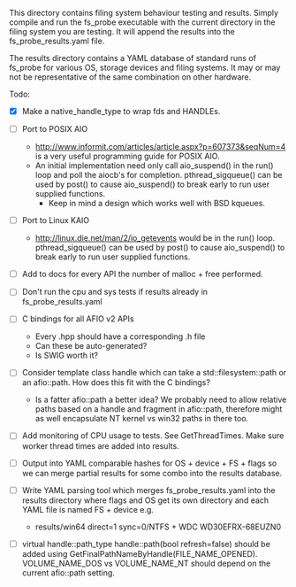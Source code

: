This directory contains filing system behaviour testing and results.
Simply compile and run the fs_probe executable with the current directory
in the filing system you are testing. It will append the results into
the fs_probe_results.yaml file.

The results directory contains a YAML database of standard runs of
fs_probe for various OS, storage devices and filing systems. It may or
may not be representative of the same combination on other hardware.

Todo:
- [x] Make a native_handle_type to wrap fds and HANDLEs.
- [ ] Port to POSIX AIO
  - http://www.informit.com/articles/article.aspx?p=607373&seqNum=4 is a
very useful programming guide for POSIX AIO.
  - An initial implementation need only call aio_suspend() in the run() loop
and poll the aiocb's for completion. pthread_sigqueue() can be used by post()
to cause aio_suspend() to break early to run user supplied functions.
    - Keep in mind a design which works well with BSD kqueues.
- [ ] Port to Linux KAIO
  - http://linux.die.net/man/2/io_getevents would be in the run() loop.
pthread_sigqueue() can be used by post() to cause aio_suspend() to break
early to run user supplied functions.
- [ ] Add to docs for every API the number of malloc + free performed.
- [ ] Don't run the cpu and sys tests if results already in fs_probe_results.yaml
- [ ] C bindings for all AFIO v2 APIs
  - Every .hpp should have a corresponding .h file
  - Can these be auto-generated?
  - Is SWIG worth it?
- [ ] Consider template<class PathType> class handle which can take a
std::filesystem::path or an afio::path. How does this fit with the C bindings?
  - Is a fatter afio::path a better idea? We probably need to allow relative paths
based on a handle and fragment in afio::path, therefore might as well encapsulate
NT kernel vs win32 paths in there too.
- [ ] Add monitoring of CPU usage to tests. See GetThreadTimes. Make sure
worker thread times are added into results.
- [ ] Output into YAML comparable hashes for OS + device + FS + flags
so we can merge partial results for some combo into the results database.
- [ ] Write YAML parsing tool which merges fs_probe_results.yaml into
the results directory where flags and OS get its own directory and each YAML file
is named FS + device e.g.
  - results/win64 direct=1 sync=0/NTFS + WDC WD30EFRX-68EUZN0
- [ ] virtual handle::path_type handle::path(bool refresh=false) should be added using
GetFinalPathNameByHandle(FILE_NAME_OPENED). VOLUME_NAME_DOS vs VOLUME_NAME_NT should
depend on the current afio::path setting.

